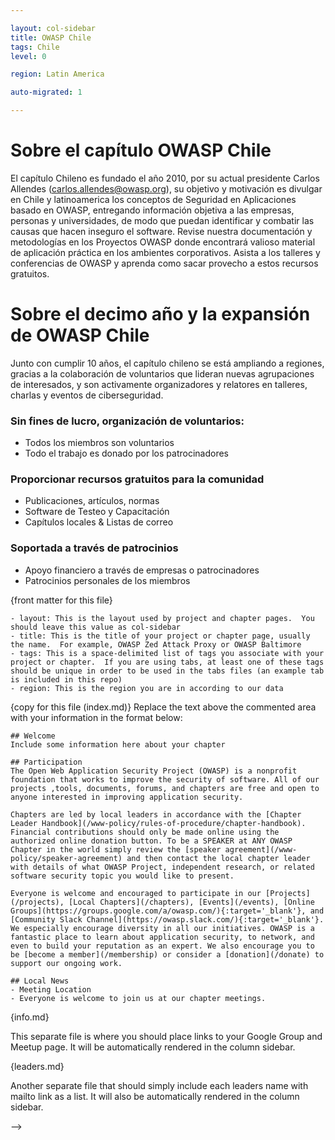 ```yaml
---

layout: col-sidebar
title: OWASP Chile
tags: Chile
level: 0

region: Latin America

auto-migrated: 1

---
```


# Sobre el capítulo OWASP Chile
El capítulo Chileno es fundado el año 2010, por su actual presidente Carlos Allendes (carlos.allendes@owasp.org), su objetivo y motivación es divulgar en Chile y latinoamerica los conceptos de Seguridad en Aplicaciones basado en OWASP, entregando información objetiva a las empresas, personas y universidades, de modo que puedan identificar y combatir las causas que hacen inseguro el software. Revise nuestra documentación y metodologías en los Proyectos OWASP donde encontrará valioso material de aplicación práctica en los ambientes corporativos. Asista a los talleres y conferencias de OWASP y aprenda como sacar provecho a estos recursos gratuitos.

# Sobre el decimo año y la expansión de OWASP Chile

Junto con cumplir 10 años, el capítulo chileno se está ampliando a regiones, gracias a la colaboración de voluntarios que lideran nuevas agrupaciones de interesados, y son activamente organizadores y relatores en talleres, charlas y eventos de ciberseguridad.


### Sin fines de lucro, organización de voluntarios:
* Todos los miembros son voluntarios
* Todo el trabajo es donado por los patrocinadores

### Proporcionar recursos gratuitos para la comunidad
* Publicaciones, artículos, normas
* Software de Testeo y Capacitación
* Capítulos locales & Listas de correo

### Soportada a través de patrocinios
* Apoyo financiero a través de empresas o patrocinadores
* Patrocinios personales de los miembros

{front matter for this file}

```
- layout: This is the layout used by project and chapter pages.  You should leave this value as col-sidebar
- title: This is the title of your project or chapter page, usually the name.  For example, OWASP Zed Attack Proxy or OWASP Baltimore
- tags: This is a space-delimited list of tags you associate with your project or chapter.  If you are using tabs, at least one of these tags should be unique in order to be used in the tabs files (an example tab is included in this repo) 
- region: This is the region you are in according to our data
```

{copy for this file (index.md)}
Replace the text above the commented area with your information in the format below:
```
## Welcome
Include some information here about your chapter

## Participation
The Open Web Application Security Project (OWASP) is a nonprofit foundation that works to improve the security of software. All of our projects ,tools, documents, forums, and chapters are free and open to anyone interested in improving application security. 

Chapters are led by local leaders in accordance with the [Chapter Leader Handbook](/www-policy/rules-of-procedure/chapter-handbook). Financial contributions should only be made online using the authorized online donation button. To be a SPEAKER at ANY OWASP Chapter in the world simply review the [speaker agreement](/www-policy/speaker-agreement) and then contact the local chapter leader with details of what OWASP Project, independent research, or related software security topic you would like to present.

Everyone is welcome and encouraged to participate in our [Projects](/projects), [Local Chapters](/chapters), [Events](/events), [Online Groups](https://groups.google.com/a/owasp.com/){:target='_blank'}, and [Community Slack Channel](https://owasp.slack.com/){:target='_blank'}. We especially encourage diversity in all our initiatives. OWASP is a fantastic place to learn about application security, to network, and even to build your reputation as an expert. We also encourage you to be [become a member](/membership) or consider a [donation](/donate) to support our ongoing work.

## Local News
- Meeting Location
- Everyone is welcome to join us at our chapter meetings.

```
{info.md}

This separate file is where you should place links to your Google Group and Meetup page. It will be automatically rendered in the column sidebar.

{leaders.md}

Another separate file that should simply include each leaders name with mailto link as a list. It will also be automatically rendered in the column sidebar.

-->

